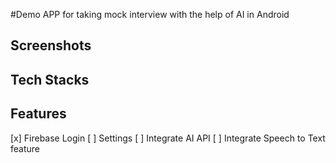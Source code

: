 #Demo APP for taking mock interview with the help of AI in Android


## Screenshots


## Tech Stacks


## Features 
[x] Firebase Login 
[ ] Settings
[ ] Integrate AI API
[ ] Integrate Speech to Text feature
